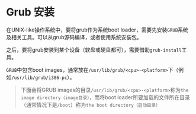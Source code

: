 # Grub 安装

在UNIX-like操作系统中，要将grub作为系统boot loader，需要先安装`GRUB`系统及相关工具。可以从grub源码编译，或者使用系统安装包。

之后，要将grub安装到某个设备（软盘或硬盘都可），需要借助`grub-install`工具。

`GRUB`中包含boot images，通常放在`/usr/lib/grub/<cpu>-<platform>`下（例如`/usr/lib/grub/i386-pc`）。

>   下面会将GRUB images的目录`/usr/lib/grub/<cpu>-<platform>`称为`the image directory（image目录）`，而将boot loader所要加载的文件所在目录（通常情况下是`/boot`）称为`the boot directory（启动目录）`

